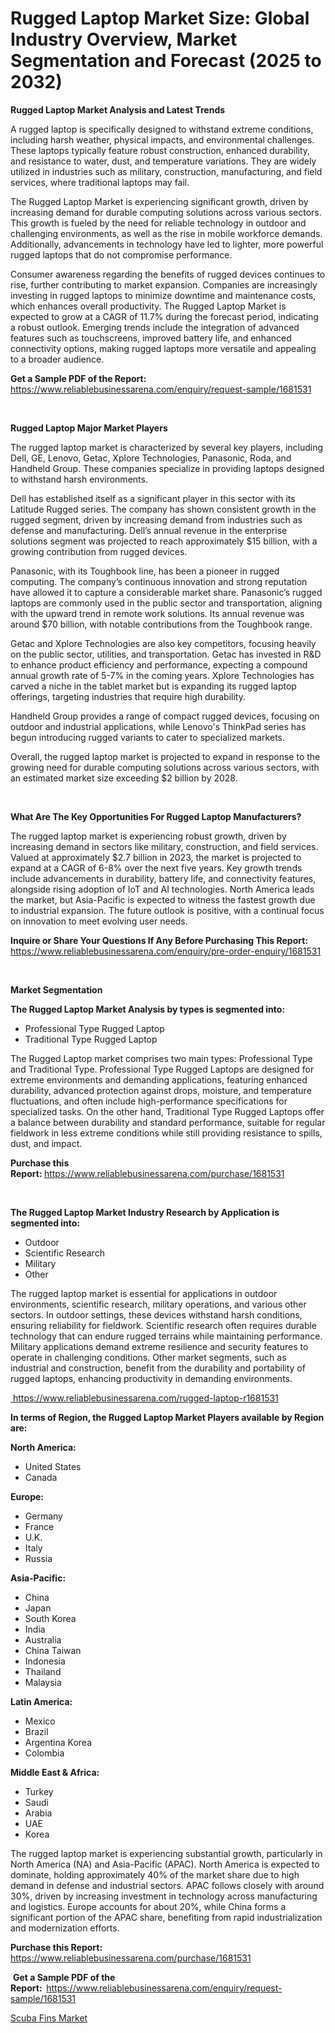 <p><h1>Rugged Laptop Market Size: Global Industry Overview, Market Segmentation and Forecast (2025 to 2032)</h1></p><p><strong>Rugged Laptop Market Analysis and Latest Trends</strong></p>
<p><p>A rugged laptop is specifically designed to withstand extreme conditions, including harsh weather, physical impacts, and environmental challenges. These laptops typically feature robust construction, enhanced durability, and resistance to water, dust, and temperature variations. They are widely utilized in industries such as military, construction, manufacturing, and field services, where traditional laptops may fail.</p><p>The Rugged Laptop Market is experiencing significant growth, driven by increasing demand for durable computing solutions across various sectors. This growth is fueled by the need for reliable technology in outdoor and challenging environments, as well as the rise in mobile workforce demands. Additionally, advancements in technology have led to lighter, more powerful rugged laptops that do not compromise performance.</p><p>Consumer awareness regarding the benefits of rugged devices continues to rise, further contributing to market expansion. Companies are increasingly investing in rugged laptops to minimize downtime and maintenance costs, which enhances overall productivity. The Rugged Laptop Market is expected to grow at a CAGR of 11.7% during the forecast period, indicating a robust outlook. Emerging trends include the integration of advanced features such as touchscreens, improved battery life, and enhanced connectivity options, making rugged laptops more versatile and appealing to a broader audience.</p></p>
<p><strong>Get a Sample PDF of the Report:&nbsp;</strong> <a href="https://www.reliablebusinessarena.com/enquiry/request-sample/1681531?utm_campaign=3218&utm_medium=2&utm_source=Github&utm_content=ia&utm_term=04042025&utm_id=rugged-laptop">https://www.reliablebusinessarena.com/enquiry/request-sample/1681531</a></p>
<p>&nbsp;</p>
<p><strong>Rugged Laptop Major Market Players</strong></p>
<p><p>The rugged laptop market is characterized by several key players, including Dell, GE, Lenovo, Getac, Xplore Technologies, Panasonic, Roda, and Handheld Group. These companies specialize in providing laptops designed to withstand harsh environments.</p><p>Dell has established itself as a significant player in this sector with its Latitude Rugged series. The company has shown consistent growth in the rugged segment, driven by increasing demand from industries such as defense and manufacturing. Dell’s annual revenue in the enterprise solutions segment was projected to reach approximately $15 billion, with a growing contribution from rugged devices.</p><p>Panasonic, with its Toughbook line, has been a pioneer in rugged computing. The company’s continuous innovation and strong reputation have allowed it to capture a considerable market share. Panasonic’s rugged laptops are commonly used in the public sector and transportation, aligning with the upward trend in remote work solutions. Its annual revenue was around $70 billion, with notable contributions from the Toughbook range.</p><p>Getac and Xplore Technologies are also key competitors, focusing heavily on the public sector, utilities, and transportation. Getac has invested in R&D to enhance product efficiency and performance, expecting a compound annual growth rate of 5-7% in the coming years. Xplore Technologies has carved a niche in the tablet market but is expanding its rugged laptop offerings, targeting industries that require high durability. </p><p>Handheld Group provides a range of compact rugged devices, focusing on outdoor and industrial applications, while Lenovo's ThinkPad series has begun introducing rugged variants to cater to specialized markets.</p><p>Overall, the rugged laptop market is projected to expand in response to the growing need for durable computing solutions across various sectors, with an estimated market size exceeding $2 billion by 2028.</p></p>
<p>&nbsp;</p>
<p><strong>What Are The Key Opportunities For Rugged Laptop Manufacturers?</strong></p>
<p><p>The rugged laptop market is experiencing robust growth, driven by increasing demand in sectors like military, construction, and field services. Valued at approximately $2.7 billion in 2023, the market is projected to expand at a CAGR of 6-8% over the next five years. Key growth trends include advancements in durability, battery life, and connectivity features, alongside rising adoption of IoT and AI technologies. North America leads the market, but Asia-Pacific is expected to witness the fastest growth due to industrial expansion. The future outlook is positive, with a continual focus on innovation to meet evolving user needs.</p></p>
<p><strong>Inquire or Share Your Questions If Any Before Purchasing This Report:</strong> <a href="https://www.reliablebusinessarena.com/enquiry/pre-order-enquiry/1681531?utm_campaign=3218&utm_medium=2&utm_source=Github&utm_content=ia&utm_term=04042025&utm_id=rugged-laptop">https://www.reliablebusinessarena.com/enquiry/pre-order-enquiry/1681531</a></p>
<p>&nbsp;</p>
<p><strong>Market Segmentation</strong></p>
<p><strong>The Rugged Laptop Market Analysis by types is segmented into:</strong></p>
<p><ul><li>Professional Type Rugged Laptop</li><li>Traditional Type Rugged Laptop</li></ul></p>
<p><p>The Rugged Laptop market comprises two main types: Professional Type and Traditional Type. Professional Type Rugged Laptops are designed for extreme environments and demanding applications, featuring enhanced durability, advanced protection against drops, moisture, and temperature fluctuations, and often include high-performance specifications for specialized tasks. On the other hand, Traditional Type Rugged Laptops offer a balance between durability and standard performance, suitable for regular fieldwork in less extreme conditions while still providing resistance to spills, dust, and impact.</p></p>
<p><strong>Purchase this Report:&nbsp;</strong><a href="https://www.reliablebusinessarena.com/purchase/1681531?utm_campaign=3218&utm_medium=2&utm_source=Github&utm_content=ia&utm_term=04042025&utm_id=rugged-laptop">https://www.reliablebusinessarena.com/purchase/1681531</a></p>
<p>&nbsp;</p>
<p><strong>The Rugged Laptop Market Industry Research by Application is segmented into:</strong></p>
<p><ul><li>Outdoor</li><li>Scientific Research</li><li>Military</li><li>Other</li></ul></p>
<p><p>The rugged laptop market is essential for applications in outdoor environments, scientific research, military operations, and various other sectors. In outdoor settings, these devices withstand harsh conditions, ensuring reliability for fieldwork. Scientific research often requires durable technology that can endure rugged terrains while maintaining performance. Military applications demand extreme resilience and security features to operate in challenging conditions. Other market segments, such as industrial and construction, benefit from the durability and portability of rugged laptops, enhancing productivity in demanding environments.</p></p>
<p><a href="https://www.reliablebusinessarena.com/rugged-laptop-r1681531?utm_campaign=3218&utm_medium=2&utm_source=Github&utm_content=ia&utm_term=04042025&utm_id=rugged-laptop">&nbsp;https://www.reliablebusinessarena.com/rugged-laptop-r1681531</a></p>
<p><strong>In terms of Region, the Rugged Laptop Market Players available by Region are:</strong></p>
<p>
    <p> <strong> North America: </strong>
        <ul>
            <li>United States</li>
            <li>Canada</li>
        </ul>
        </p> 
    <p> <strong> Europe: </strong>
        <ul>
            <li>Germany</li>
            <li>France</li>
            <li>U.K.</li>
            <li>Italy</li>
            <li>Russia</li>
        </ul>
        </p> 
    <p> <strong> Asia-Pacific: </strong>
        <ul>
            <li>China</li>
            <li>Japan</li>
            <li>South Korea</li>
            <li>India</li>
            <li>Australia</li>
            <li>China Taiwan</li>
            <li>Indonesia</li>
            <li>Thailand</li>
            <li>Malaysia</li>
        </ul>
        </p> 
    <p> <strong> Latin America: </strong>
        <ul>
            <li>Mexico</li>
            <li>Brazil</li>
            <li>Argentina Korea</li>
            <li>Colombia</li>
        </ul>
        </p> 
    <p> <strong> Middle East & Africa: </strong>
        <ul>
            <li>Turkey</li>
            <li>Saudi</li>
            <li>Arabia</li>
            <li>UAE</li>
            <li>Korea</li>
        </ul>
    </p>
    </p>
<p><p>The rugged laptop market is experiencing substantial growth, particularly in North America (NA) and Asia-Pacific (APAC). North America is expected to dominate, holding approximately 40% of the market share due to high demand in defense and industrial sectors. APAC follows closely with around 30%, driven by increasing investment in technology across manufacturing and logistics. Europe accounts for about 20%, while China forms a significant portion of the APAC share, benefiting from rapid industrialization and modernization efforts.</p></p>
<p><strong>Purchase this Report: </strong><a href="https://www.reliablebusinessarena.com/purchase/1681531?utm_campaign=3218&utm_medium=2&utm_source=Github&utm_content=ia&utm_term=04042025&utm_id=rugged-laptop">https://www.reliablebusinessarena.com/purchase/1681531</a></p>
<p>&nbsp;<strong>Get a Sample PDF of the Report:&nbsp;&nbsp;</strong><a href="https://www.reliablebusinessarena.com/enquiry/request-sample/1681531?utm_campaign=3218&utm_medium=2&utm_source=Github&utm_content=ia&utm_term=04042025&utm_id=rugged-laptop">https://www.reliablebusinessarena.com/enquiry/request-sample/1681531</a></p>
<p><strong></strong></p>
<p><p><a href="https://github.com/tanckfelli84/Market-Research-Report-List-1/blob/main/scuba-fins-market.md?utm_campaign=3218&utm_medium=2&utm_source=Github&utm_content=ia&utm_term=04042025&utm_id=rugged-laptop">Scuba Fins Market</a></p></p>